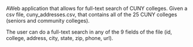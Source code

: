 AWeb application that allows for full-text search of CUNY colleges. Given a csv file, cuny_addresses.csv, that contains all of the 25 CUNY colleges (seniors and community colleges).

The user can do a full-text search in any of the 9 fields of the file (id, college, address, city, state, zip, phone, url). 
